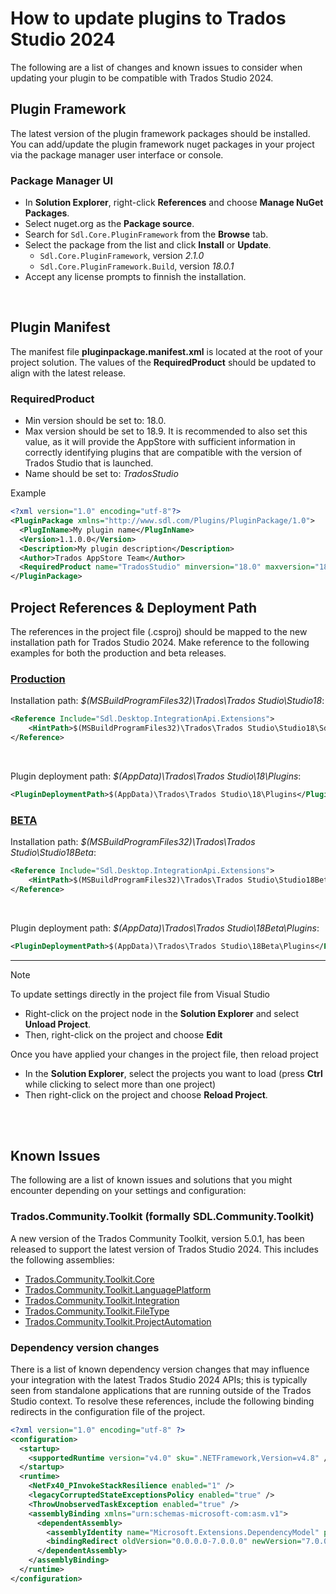 # How to update plugins to Trados Studio 2024

The following are a list of changes and known issues to consider when updating your plugin to be compatible with Trados Studio 2024.

## Plugin Framework
The latest version of the plugin framework packages should be installed. You can add/update the plugin framework nuget packages in your project via the package manager user interface or console.
### Package Manager UI
* In **Solution Explorer**, right-click **References** and choose **Manage NuGet Packages**.
* Select nuget.org as the **Package source**.
* Search for `Sdl.Core.PluginFramework` from the **Browse** tab.
* Select the package from the list and click **Install** or **Update**.
  * `Sdl.Core.PluginFramework`, version _2.1.0_
  * `Sdl.Core.PluginFramework.Build`, version _18.0.1_
* Accept any license prompts to finnish the installation.

<br/>

## Plugin Manifest

The manifest file **pluginpackage.manifest.xml** is located at the root of your project solution.  The values of the **RequiredProduct** should be updated to align with the latest release.

### RequiredProduct

- Min version should be set to: 18.0. 
- Max version should be set to 18.9. It is recommended to also set this value, as it will provide the AppStore with sufficient information in correctly identifying plugins that are compatible with the version of Trados Studio that is launched.
- Name should be set to: *TradosStudio*

Example
```xml
<?xml version="1.0" encoding="utf-8"?>
<PluginPackage xmlns="http://www.sdl.com/Plugins/PluginPackage/1.0">
  <PlugInName>My plugin name</PlugInName>
  <Version>1.1.0.0</Version>
  <Description>My plugin description</Description>
  <Author>Trados AppStore Team</Author>
  <RequiredProduct name="TradosStudio" minversion="18.0" maxversion="18.9" />
</PluginPackage>
```

## Project References & Deployment Path
The references in the project file (.csproj) should be mapped to the new installation path for Trados Studio 2024. Make reference to the following examples for both the production and beta releases.

### [Production](#tab/standard)

Installation path: *$(MSBuildProgramFiles32)\Trados\Trados Studio\Studio18*:
~~~xml
<Reference Include="Sdl.Desktop.IntegrationApi.Extensions">
    <HintPath>$(MSBuildProgramFiles32)\Trados\Trados Studio\Studio18\Sdl.Desktop.IntegrationApi.Extensions.dll</HintPath>
</Reference>
~~~
<br/>

Plugin deployment path: *$(AppData)\Trados\Trados Studio\18\Plugins*:
~~~xml
<PluginDeploymentPath>$(AppData)\Trados\Trados Studio\18\Plugins</PluginDeploymentPath>
~~~

### [BETA](#tab/beta)

Installation path: *$(MSBuildProgramFiles32)\Trados\Trados Studio\Studio18Beta*:
~~~xml
<Reference Include="Sdl.Desktop.IntegrationApi.Extensions">
    <HintPath>$(MSBuildProgramFiles32)\Trados\Trados Studio\Studio18Beta\Sdl.Desktop.IntegrationApi.Extensions.dll</HintPath>
</Reference>
~~~
<br/>

Plugin deployment path: *$(AppData)\Trados\Trados Studio\18Beta\Plugins*:
~~~xml
<PluginDeploymentPath>$(AppData)\Trados\Trados Studio\18Beta\Plugins</PluginDeploymentPath>
~~~

---

> [!NOTE]
>
> To update settings directly in the project file from Visual Studio
> * Right-click on the project node in the **Solution Explorer** and select **Unload Project**.
> * Then, right-click on the project and choose **Edit** <projectname>
> 
> Once you have applied your changes in the project file, then reload project
> * In the **Solution Explorer**, select the projects you want to load (press **Ctrl** while clicking to select more than one project)
> * Then right-click on the project and choose **Reload Project**.

<br/>
<br/>

## Known Issues
The following are a list of known issues and solutions that you might encounter depending on your settings and configuration:

### Trados.Community.Toolkit (formally SDL.Community.Toolkit)
A new version of the Trados Community Toolkit, version 5.0.1, has been released to support the latest version of Trados Studio 2024.  This includes the following assemblies:

- [Trados.Community.Toolkit.Core](https://www.nuget.org/packages/Trados.Community.Toolkit.Core)
- [Trados.Community.Toolkit.LanguagePlatform](https://www.nuget.org/packages/Trados.Community.Toolkit.LanguagePlatform)
- [Trados.Community.Toolkit.Integration](https://www.nuget.org/packages/Trados.Community.Toolkit.Integration)
- [Trados.Community.Toolkit.FileType](https://www.nuget.org/packages/Trados.Community.Toolkit.FileType)
- [Trados.Community.Toolkit.ProjectAutomation](https://www.nuget.org/packages/Trados.Community.Toolkit.ProjectAutomation)

### Dependency version changes
There is a list of known dependency version changes that may influence your integration with the latest Trados Studio 2024 APIs; this is typically seen from standalone applications that are running outside of the Trados Studio context.  To resolve these references, include the following binding redirects in the configuration file of the project.

``` xml
<?xml version="1.0" encoding="utf-8" ?>
<configuration>
  <startup>
    <supportedRuntime version="v4.0" sku=".NETFramework,Version=v4.8" />
  </startup>
  <runtime>
    <NetFx40_PInvokeStackResilience enabled="1" />
    <legacyCorruptedStateExceptionsPolicy enabled="true" />
    <ThrowUnobservedTaskException enabled="true" />
    <assemblyBinding xmlns="urn:schemas-microsoft-com:asm.v1">
      <dependentAssembly>
        <assemblyIdentity name="Microsoft.Extensions.DependencyModel" publicKeyToken="adb9793829ddae60" culture="neutral" />
        <bindingRedirect oldVersion="0.0.0.0-7.0.0.0" newVersion="7.0.0.0" />
      </dependentAssembly>
    </assemblyBinding>
  </runtime>
</configuration>
```
